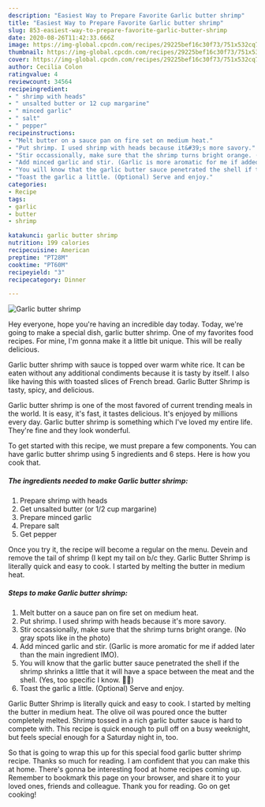 ```yaml
---
description: "Easiest Way to Prepare Favorite Garlic butter shrimp"
title: "Easiest Way to Prepare Favorite Garlic butter shrimp"
slug: 853-easiest-way-to-prepare-favorite-garlic-butter-shrimp
date: 2020-08-26T11:42:33.666Z
image: https://img-global.cpcdn.com/recipes/29225bef16c30f73/751x532cq70/garlic-butter-shrimp-recipe-main-photo.jpg
thumbnail: https://img-global.cpcdn.com/recipes/29225bef16c30f73/751x532cq70/garlic-butter-shrimp-recipe-main-photo.jpg
cover: https://img-global.cpcdn.com/recipes/29225bef16c30f73/751x532cq70/garlic-butter-shrimp-recipe-main-photo.jpg
author: Cecilia Colon
ratingvalue: 4
reviewcount: 34564
recipeingredient:
- " shrimp with heads"
- " unsalted butter or 12 cup margarine"
- " minced garlic"
- " salt"
- " pepper"
recipeinstructions:
- "Melt butter on a sauce pan on fire set on medium heat."
- "Put shrimp. I used shrimp with heads because it&#39;s more savory."
- "Stir occassionally, make sure that the shrimp turns bright orange. (No gray spots like in the photo)"
- "Add minced garlic and stir. (Garlic is more aromatic for me if added later than the main ingredient IMO)."
- "You will know that the garlic butter sauce penetrated the shell if the shrimp shrinks a little that it will have a space between the meat and the shell. (Yes, too specific I know. 🥴😝)"
- "Toast the garlic a little. (Optional) Serve and enjoy."
categories:
- Recipe
tags:
- garlic
- butter
- shrimp

katakunci: garlic butter shrimp 
nutrition: 199 calories
recipecuisine: American
preptime: "PT28M"
cooktime: "PT60M"
recipeyield: "3"
recipecategory: Dinner

---
```



![Garlic butter shrimp](https://img-global.cpcdn.com/recipes/29225bef16c30f73/751x532cq70/garlic-butter-shrimp-recipe-main-photo.jpg)

Hey everyone, hope you're having an incredible day today. Today, we're going to make a special dish, garlic butter shrimp. One of my favorites food recipes. For mine, I'm gonna make it a little bit unique. This will be really delicious.

Garlic butter shrimp with sauce is topped over warm white rice. It can be eaten without any additional condiments because it is tasty by itself. I also like having this with toasted slices of French bread. Garlic Butter Shrimp is tasty, spicy, and delicious.

Garlic butter shrimp is one of the most favored of current trending meals in the world. It is easy, it's fast, it tastes delicious. It's enjoyed by millions every day. Garlic butter shrimp is something which I've loved my entire life. They're fine and they look wonderful.


To get started with this recipe, we must prepare a few components. You can have garlic butter shrimp using 5 ingredients and 6 steps. Here is how you cook that.

<!--inarticleads1-->

##### The ingredients needed to make Garlic butter shrimp:

1. Prepare  shrimp with heads
1. Get  unsalted butter (or 1/2 cup margarine)
1. Prepare  minced garlic
1. Prepare  salt
1. Get  pepper


Once you try it, the recipe will become a regular on the menu. Devein and remove the tail of shrimp (I kept my tail on b/c they. Garlic Butter Shrimp is literally quick and easy to cook. I started by melting the butter in medium heat. 

<!--inarticleads2-->

##### Steps to make Garlic butter shrimp:

1. Melt butter on a sauce pan on fire set on medium heat.
1. Put shrimp. I used shrimp with heads because it&#39;s more savory.
1. Stir occassionally, make sure that the shrimp turns bright orange. (No gray spots like in the photo)
1. Add minced garlic and stir. (Garlic is more aromatic for me if added later than the main ingredient IMO).
1. You will know that the garlic butter sauce penetrated the shell if the shrimp shrinks a little that it will have a space between the meat and the shell. (Yes, too specific I know. 🥴😝)
1. Toast the garlic a little. (Optional) Serve and enjoy.


Garlic Butter Shrimp is literally quick and easy to cook. I started by melting the butter in medium heat. The olive oil was poured once the butter completely melted. Shrimp tossed in a rich garlic butter sauce is hard to compete with. This recipe is quick enough to pull off on a busy weeknight, but feels special enough for a Saturday night in, too. 

So that is going to wrap this up for this special food garlic butter shrimp recipe. Thanks so much for reading. I am confident that you can make this at home. There's gonna be interesting food at home recipes coming up. Remember to bookmark this page on your browser, and share it to your loved ones, friends and colleague. Thank you for reading. Go on get cooking!
